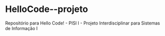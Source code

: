 # HelloCode--projeto
Repositório para Hello Code! - PISI I - Projeto Interdisciplinar para Sistemas de Informação I
